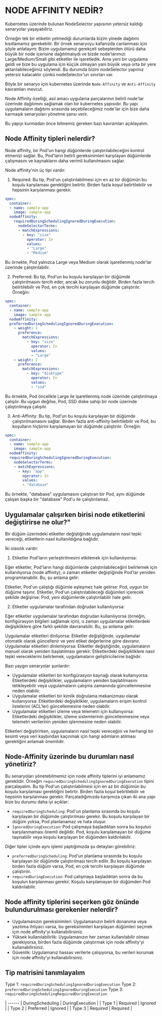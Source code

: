 # NODE AFFINITY NEDİR?

Kubernetes üzerinde bulunan NodeSelector yapısının yetersiz kaldığı senaryolar yaşayabiliriz. 

Örneğin tek bir etiketin yetmediği durumlarda bizim yinede dağıtımı kısıtlamamız gerekebilir.
Bir örnek senaryoyu kafanızda canlanması için şöyle anlatayım: 
Bizim uygulamamız gerekçeli sebeplerden ötürü daha büyük bir node içerisine dağıtılmalıydı ve bizde node'larımızı Large/Medium/Small gibi etiketler ile işaretledik.
Ama yeni bir uygulama geldi ve bize bu uygulama için küçük olmayan yani büyük veya orta bir yere aktarılabileceğimiz söylendi. Bu durumda bizim nodeSelector yapımız yetersiz kalacaktır çünkü nodeSelector'un sınırları var.

Böyle bir senaryo için kubernetes üzerinde `Node-Affinity` ve `Anti-Affinity` kavramları mevcut. 

Node Affinity özelliği, asıl amacı uygulama parçalarının belirli node'lar üzerinde dağılımını sağlamak olan bir kubernetes yapısıdır.
Bu yapı uygulamaların dağıtımı sırasında seçebileceğimiz node'lar için bize daha karmaşık senaryoları yönetme şansı verir.

Bu yapıyı kurmadan önce bilmemiz gereken bazı kavramları açıklayalım.

## Node Affinity tipleri nelerdir?
Node affinity, bir Pod'un hangi düğümlerde çalıştırılabileceğini kontrol etmenizi sağlar. Bu, Pod'ların belirli gereksinimleri karşılayan düğümlerde çalışmasını ve kaynakların daha verimli kullanılmasını sağlar.

Node affinity'nin üç tipi vardır:

1. Required: Bu tip, Pod'un çalıştırılabilmesi için en az bir düğümün bu koşulu karşılaması gerektiğini belirtir. Birden fazla koşul belirtilebilir ve hepsinin karşılanması gerekir.

```yaml
spec:
  container: 
  - name: sample-app
    image: sample-app
  nodeAffinity:
    requiredDuringSchedulingIgnoredDuringExecution:
      nodeSelectorTerms:
      - matchExpressions:
        - key: "size"
          operator: In
          values:
          - "Large"
          - "Medium"
```
Bu örnekte, Pod yalnızca Large veya Medium olarak işaretlenmiş node'lar üzerinde çalıştırılabilir.

2. Preferred: Bu tip, Pod'un bu koşulu karşılayan bir düğümde çalıştırılmasını tercih eder, ancak bu zorunlu değildir. Birden fazla tercih belirtilebilir ve Pod, en çok tercihi karşılayan düğümde çalıştırılır. Örneğin:

```yaml
spec:
  container: 
  - name: sample-app
    image: sample-app
  nodeAffinity:
  preferredDuringSchedulingIgnoredDuringExecution:
    - weight: 1
      preference:
        matchExpressions:
          - key: "size"
            operator: In
            values:
            - "Large"
    - weight: 2
      preference:
        matchExpressions:
          - key: "disktype"
            operator: In
            values:
            - "ssd"
```
Bu örnekte, Pod öncelikle Large ile işaretlenmiş node üzerinde çalıştırılmaya çalışılır. Bu uygun değilse, Pod, SSD diske sahip bir node üzerinde çalıştırılmaya çalışılır.

3. Anti-Affinity: Bu tip, Pod'un bu koşulu karşılayan bir düğümde çalıştırılmamasını sağlar. Birden fazla anti-affinity belirtilebilir ve Pod, bu koşulların hiçbirini karşılamayan bir düğümde çalıştırılır. Örneğin:

```yaml
spec:
  container: 
  - name: sample-app
    image: sample-app
  nodeAffinity:
  requiredDuringSchedulingIgnoredDuringExecution:
    nodeSelectorTerms:
    - matchExpressions:
      - key: "app"
        operator: In
        values:
        - "database"
```
Bu örnekte, "database" uygulamasını çalıştıran bir Pod, aynı düğümde çalışan başka bir "database" Pod'u ile çalıştırılamaz.

## Uygulamalar çalışırken birisi node etiketlerini değiştirirse ne olur?"
Bir düğüm üzerindeki etiketler değiştiğinde uygulamaların nasıl tepki vereceği, etiketlerin nasıl kullanıldığına bağlıdır.

İki olasılık vardır:

1. Etiketler Pod'ların yerleştirilmesini etkilemek için kullanılıyorsa:

Eğer etiketler, Pod'ların hangi düğümlerde çalıştırılabileceğini belirlemek için kullanılıyorsa (node affinity), o zaman etiketler değiştiğinde Pod'lar yeniden programlanabilir. Bu, şu anlama gelir:

Etiketler, Pod'un çalıştığı düğümle eşleşmez hale gelirse: Pod, uygun bir düğüme taşınır.
Etiketler, Pod'un çalıştırılabileceği düğümleri içerecek şekilde değişirse: Pod, yeni düğümlerde çalıştırılabilir hale gelir.

2. Etiketler uygulamalar tarafından doğrudan kullanılıyorsa:

Eğer etiketler uygulamalar tarafından doğrudan kullanılıyorsa (örneğin, konfigürasyon bilgileri sağlamak için), o zaman uygulamalar etiketlerdeki değişikliklere göre farklı şekilde davranabilir. Bu, şu anlama gelir:

Uygulamalar etiketleri dinliyorsa: Etiketler değiştiğinde, uygulamalar otomatik olarak güncellenir ve yeni etiket değerlerine göre davranır.
Uygulamalar etiketleri dinlemiyorsa: Etiketler değiştiğinde, uygulamaların manuel olarak yeniden başlatılması gerekir.
Etiketlerdeki değişikliklere nasıl tepki vereceklerini belirlemek, uygulamaların geliştiricilerine bağlıdır.

Bazı yaygın senaryolar şunlardır:

* Uygulamalar etiketleri bir konfigürasyon kaynağı olarak kullanıyorsa: Etiketlerdeki değişiklikler, uygulamaların yeniden başlatılmasını tetikleyebilir veya uygulamaların çalışma zamanında güncellenmesine neden olabilir.
* Uygulamalar etiketleri bir kimlik doğrulama mekanizması olarak kullanıyorsa: Etiketlerdeki değişiklikler, uygulamaların erişim kontrol listelerini (ACL'ler) güncellemesine neden olabilir.
* Uygulamalar etiketleri izleme veya telemetri için kullanıyorsa: Etiketlerdeki değişiklikler, izleme sistemlerinin güncellenmesine veya telemetri verilerinin yeniden işlenmesine neden olabilir.

Etiketleri değiştirirken, uygulamaların nasıl tepki vereceğini ve herhangi bir kesinti veya veri kaybından kaçınmak için hangi adımların atılması gerektiğini anlamak önemlidir.

## Node-Affinity üzerinde bu durumları nasıl yönetiriz?
Bu senaryoları yönetebilmemiz için node affinity tiplerini iyi anlamamız gereklidir. Örneğin `requiredDuringSchedulingIgnoredDuringExecution` tipini parçalayalım.
Bu tip Pod'un çalıştırılabilmesi için en az bir düğümün bu koşulu karşılaması gerektiğini belirtir. Birden fazla koşul belirtilebilir ve hepsinin karşılanması gerekir.
Parçaladığımızda karşımıza çıkan iki ana yapı bize bu durumu daha iyi açıklar:

* `requiredDuringScheduling`: Pod'un planlama sırasında bu koşulu karşılayan bir düğümde çalıştırılması gerekir. Bu koşulu karşılayan bir düğüm yoksa, Pod planlanamaz ve hata oluşur.
* `IgnoredDuringExecution`: Pod çalışmaya başladıktan sonra bu koşulun karşılanmaması önemli değildir. Pod, koşulu karşılamayan bir düğüme taşınabilir veya koşulu karşılayan bir düğümden kaldırılabilir.

Diğer tipler içinde aynı işlemi yaptığımızda şu detayları görebiliriz:

* `preferredDuringScheduling`: Pod'un planlama sırasında bu koşulu karşılayan bir düğümde çalıştırılması tercih edilir. Bu koşulu karşılayan birden fazla düğüm varsa, Pod, en çok tercihi karşılayan düğümde çalıştırılır.
* `requiredDuringExecution`: Pod çalışmaya başladıktan sonra da bu koşulun karşılanması gerekir. Koşulu karşılamayan bir düğümden Pod kaldırılabilir.

## Node affinity tiplerini seçerken göz önünde bulundurulması gerekenler nelerdir?

* Uygulamanızın gereksinimleri: Uygulamanızın belirli donanıma veya yazılıma ihtiyacı varsa, bu gereksinimleri karşılayan düğümleri seçmek için node affinity'yi kullanabilirsiniz.
* Yüksek kullanılabilirlik: Uygulamanızın her zaman kullanılabilir olması gerekiyorsa, birden fazla düğümde çalıştırmak için node affinity'yi kullanabilirsiniz.
* Güvenlik: Uygulamanız hassas verilerle çalışıyorsa, bu verileri korumak için node affinity'yi kullanabilirsiniz.

## Tip matrisini tanımlayalım

Type 1: `requiredDuringSchedulingIgnoredDuringExecution`
Type 2: `preferredDuringSchedulingIgnoredDuringExecution`
Type 3: `requiredDuringSchedulingRequiredDuringExecution`

| ------ | DuringScheduling | DuringExecution |
| Type 1 |     Required     |     Ignored     |
| Type 2 |     Preferred    |     Ignored     |
| Type 3 |     Required     |     Required    |     